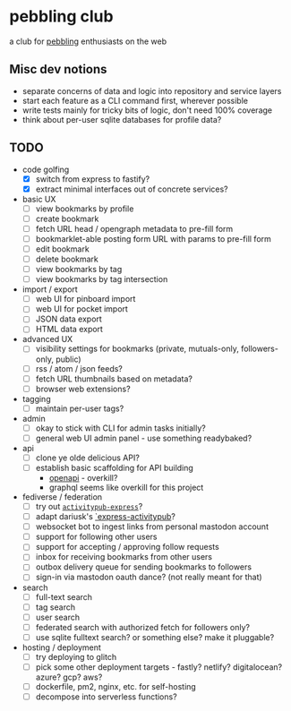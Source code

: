 # pebbling club

a club for [pebbling][] enthusiasts on the web

[pebbling]: https://en.wikipedia.org/wiki/Pebbling

## Misc dev notions

- separate concerns of data and logic into repository and service layers
- start each feature as a CLI command first, wherever possible
- write tests mainly for tricky bits of logic, don't need 100% coverage
- think about per-user sqlite databases for profile data?

## TODO

- code golfing
  - [x] switch from express to fastify?
  - [x] extract minimal interfaces out of concrete services?

- basic UX
  - [ ] view bookmarks by profile
  - [ ] create bookmark
  - [ ] fetch URL head / opengraph metadata to pre-fill form
  - [ ] bookmarklet-able posting form URL with params to pre-fill form
  - [ ] edit bookmark
  - [ ] delete bookmark
  - [ ] view bookmarks by tag
  - [ ] view bookmarks by tag intersection

- import / export
  - [ ] web UI for pinboard import
  - [ ] web UI for pocket import
  - [ ] JSON data export
  - [ ] HTML data export

- advanced UX
  - [ ] visibility settings for bookmarks (private, mutuals-only, followers-only, public)
  - [ ] rss / atom / json feeds?
  - [ ] fetch URL thumbnails based on metadata?
  - [ ] browser web extensions?

- tagging
  - [ ] maintain per-user tags?

- admin
  - [ ] okay to stick with CLI for admin tasks initially?
  - [ ] general web UI admin panel - use something readybaked?

- api
  - [ ] clone ye olde delicious API?
  - [ ] establish basic scaffolding for API building
    - [openapi](https://openapi-ts.dev/introduction) - overkill?
    - graphql seems like overkill for this project

- fediverse / federation
  - [ ] try out [`activitypub-express`](https://github.com/immers-space/activitypub-express)?
  - [ ] adapt dariusk's [`express-activitypub](https://github.com/dariusk/express-activitypub)?
  - [ ] websocket bot to ingest links from personal mastodon account
  - [ ] support for following other users
  - [ ] support for accepting / approving follow requests
  - [ ] inbox for receiving bookmarks from other users
  - [ ] outbox delivery queue for sending bookmarks to followers
  - [ ] sign-in via mastodon oauth dance? (not really meant for that)

- search
  - [ ] full-text search
  - [ ] tag search
  - [ ] user search
  - [ ] federated search with authorized fetch for followers only?
  - [ ] use sqlite fulltext search? or something else? make it pluggable?

- hosting / deployment
  - [ ] try deploying to glitch
  - [ ] pick some other deployment targets - fastly? netlify? digitalocean? azure? gcp? aws?
  - [ ] dockerfile, pm2, nginx, etc. for self-hosting
  - [ ] decompose into serverless functions?
